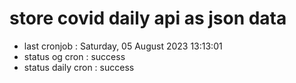 # store covid daily api as json data

- last cronjob : Saturday, 05 August 2023 13:13:01
- status og cron : success
- status daily cron : success
      
      